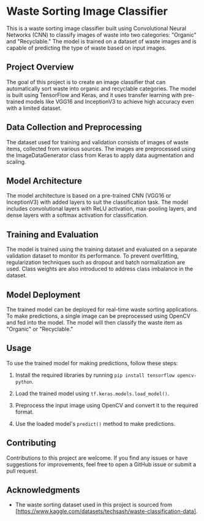 # Waste Sorting Image Classifier

This is a waste sorting image classifier built using Convolutional Neural Networks (CNN) to classify images of waste into two categories: "Organic" and "Recyclable." The model is trained on a dataset of waste images and is capable of predicting the type of waste based on input images.

## Project Overview

The goal of this project is to create an image classifier that can automatically sort waste into organic and recyclable categories. The model is built using TensorFlow and Keras, and it uses transfer learning with pre-trained models like VGG16 and InceptionV3 to achieve high accuracy even with a limited dataset.

## Data Collection and Preprocessing

The dataset used for training and validation consists of images of waste items, collected from various sources. The images are preprocessed using the ImageDataGenerator class from Keras to apply data augmentation and scaling.

## Model Architecture

The model architecture is based on a pre-trained CNN (VGG16 or InceptionV3) with added layers to suit the classification task. The model includes convolutional layers with ReLU activation, max-pooling layers, and dense layers with a softmax activation for classification.

## Training and Evaluation

The model is trained using the training dataset and evaluated on a separate validation dataset to monitor its performance. To prevent overfitting, regularization techniques such as dropout and batch normalization are used. Class weights are also introduced to address class imbalance in the dataset.

## Model Deployment

The trained model can be deployed for real-time waste sorting applications. To make predictions, a single image can be preprocessed using OpenCV and fed into the model. The model will then classify the waste item as "Organic" or "Recyclable."

## Usage

To use the trained model for making predictions, follow these steps:

1. Install the required libraries by running `pip install tensorflow opencv-python`.

2. Load the trained model using `tf.keras.models.load_model()`.

3. Preprocess the input image using OpenCV and convert it to the required format.

4. Use the loaded model's `predict()` method to make predictions.

## Contributing

Contributions to this project are welcome. If you find any issues or have suggestions for improvements, feel free to open a GitHub issue or submit a pull request.

## Acknowledgments

- The waste sorting dataset used in this project is sourced from [https://www.kaggle.com/datasets/techsash/waste-classification-data].
